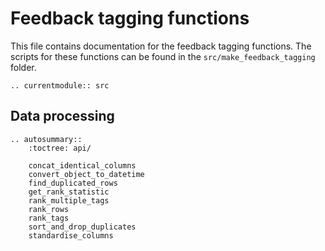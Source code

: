 # Feedback tagging functions

This file contains documentation for the feedback tagging functions. The scripts for these functions can be found in
the `src/make_feedback_tagging` folder. 

```eval_rst
.. currentmodule:: src

```

## Data processing

```eval_rst
.. autosummary::
    :toctree: api/
    
    concat_identical_columns
    convert_object_to_datetime
    find_duplicated_rows
    get_rank_statistic
    rank_multiple_tags
    rank_rows
    rank_tags
    sort_and_drop_duplicates
    standardise_columns

```
